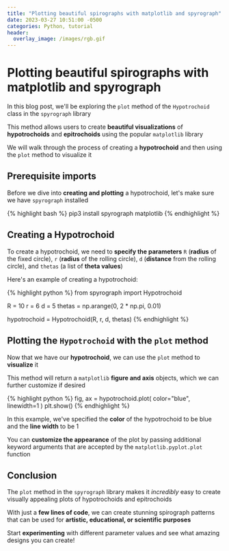 ```yaml
---
title: "Plotting beautiful spirographs with matplotlib and spyrograph"
date: 2023-03-27 10:51:00 -0500
categories: Python, tutorial
header:
  overlay_image: /images/rgb.gif
---
```


# Plotting beautiful spirographs with matplotlib and spyrograph

In this blog post, we'll be exploring the `plot` method of the `Hypotrochoid` class in the `spyrograph` library

This method allows users to create **beautiful visualizations** of **hypotrochoids** and **epitrochoids** using the popular `matplotlib` library

We will walk through the process of creating a **hypotrochoid** and then using the `plot` method to visualize it

## Prerequisite imports

Before we dive into **creating and plotting** a hypotrochoid, let's make sure we have `spyrograph` installed

{% highlight bash %}
pip3 install spyrograph matplotlib
{% endhighlight %}

## Creating a Hypotrochoid

To create a hypotrochoid, we need to **specify the parameters** `R` (**radius** of the fixed circle), `r` (**radius** of the rolling circle), `d` (**distance** from the rolling circle), and `thetas` (a list of **theta values**)

Here's an example of creating a hypotrochoid:

{% highlight python %}
from spyrograph import Hypotrochoid

R = 10
r = 6
d = 5
thetas = np.arange(0, 2 * np.pi, 0.01)

hypotrochoid = Hypotrochoid(R, r, d, thetas)
{% endhighlight %}

## Plotting the `Hypotrochoid` with the `plot` method

Now that we have our **hypotrochoid**, we can use the `plot` method to **visualize** it

This method will return a `matplotlib` **figure and axis** objects, which we can further customize if desired

{% highlight python %}
fig, ax = hypotrochoid.plot(
    color="blue",
    linewidth=1
)
plt.show()
{% endhighlight %}

In this example, we've specified the **color** of the hypotrochoid to be blue and the **line width** to be 1

You can **customize the appearance** of the plot by passing additional keyword arguments that are accepted by the `matplotlib.pyplot.plot` function

## Conclusion

The `plot` method in the `spyrograph` library makes it *incredibly* easy to create visually appealing plots of hypotrochoids and epitrochoids

With just a **few lines of code**, we can create stunning spirograph patterns that can be used for **artistic, educational, or scientific purposes**

Start **experimenting** with different parameter values and see what amazing designs you can create!
